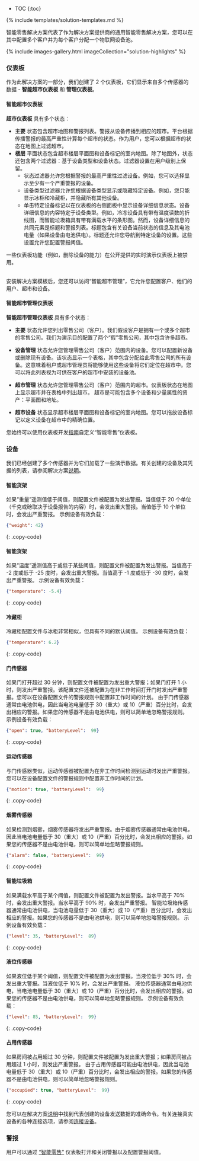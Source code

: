 * TOC
{:toc}

{% include templates/solution-templates.md %}

智能零售解决方案代表了作为解决方案提供商的通用智能零售解决方案，您可以在其中配置多个客户并为每个客户分配一个物联网设备池。

{% include images-gallery.html imageCollection="solution-highlights" %}

### 仪表板
作为此解决方案的一部分，我们创建了 2 个仪表板，它们显示来自多个传感器的数据 - **智能超市仪表板** 和 **管理仪表板**。

#### 智能超市仪表板

**超市仪表板** 具有多个状态：
- **主要** 状态包含超市地图和警报列表。警报从设备传播到相应的超市。平台根据传播警报的最高严重性计算每个超市的状态。作为用户，您可以根据超市的状态在地图上过滤超市。
- **楼层** 平面状态包含超市楼层平面图和设备标记的室内地图。除了地图外，状态还包含两个过滤器：基于设备类型和设备状态。过滤器设置在用户级别上保留。
    - 状态过滤器允许您根据警报的最高严重性过滤设备。例如，您可以选择显示至少有一个严重警报的设备。
    - 设备类型过滤器允许您根据设备类型显示或隐藏特定设备。例如，您只能显示冰柜和冷藏柜，并隐藏所有其他设备。
    - 单击特定设备标记以在仪表板的右侧面板中显示设备详细信息状态。设备详细信息的内容特定于设备类型。例如，冷冻设备具有带有温度读数的折线图，而智能垃圾箱具有带有满载水平的条形图。然而，设备详细信息的共同元素是标题和警报列表。标题包含有关设备当前状态的信息及其电池电量（如果设备由电池供电）。标题还允许您导航到特定设备的设置。这些设置允许您配置警报阈值。

一些仪表板功能（例如，删除设备的能力）在公开提供的实时演示仪表板上被禁用。

<br>
安装解决方案模板后，您还可以访问“智能超市管理”，它允许您配置客户、他们的用户、超市和设备。

#### 智能超市管理仪表板

**智能超市管理仪表板** 具有多个状态：
- **主要** 状态允许您列出零售公司（客户）。我们假设客户是拥有一个或多个超市的零售公司。我们为演示目的配置了两个“假”零售公司，其中包含许多超市。
- **设备管理** 状态允许您管理零售公司（客户）范围内的设备。您可以配置新设备或删除现有设备。该状态显示一个表格，其中包含分配给此零售公司的所有设备。这意味着租户或超市管理员将能够使用这些设备将它们定位在超市中。您可以将此列表视为可供在客户的超市中安装的设备池。
- **超市管理** 状态允许您管理零售公司（客户）范围内的超市。仪表板状态在地图上显示超市并在表格中列出超市。
超市是可能包含多个设备和少量属性的资产：平面图和地址。

- **超市设备** 状态显示超市楼层平面图和设备标记的室内地图。您可以拖放设备标记以定义设备在超市中的精确位置。

您始终可以使用仪表板开发[指南](/docs/{{docsPrefix}}user-guide/dashboards/)自定义“智能零售”仪表板。

### 设备

我们已经创建了多个传感器并为它们加载了一些演示数据。有关创建的设备及其凭据的列表，请参阅解决方案[说明](/docs/{{docsPrefix}}solution-templates/overview/#install-solution-template)。


#### 智能货架

如果“重量”遥测值低于阈值，则配置文件被配置为发出警报。当值低于 20 个单位（千克或磅取决于设备报告的内容）时，会发出重大警报。当值低于 10 个单位时，会发出严重警报。
示例设备有效负载：

```json
{"weight": 42}
```
{: .copy-code}

#### 智能货架

如果“温度”遥测值高于或低于某些阈值，则配置文件被配置为发出警报。当值高于 -2 度或低于 -25 度时，会发出重大警报。当值高于 -1 度或低于 -30 度时，会发出严重警报。
示例设备有效负载：

```json
{"temperature": -5.4}
```
{: .copy-code}

#### 冷藏柜

冷藏柜配置文件与冰柜非常相似，但具有不同的默认阈值。
示例设备有效负载：

```json
{"temperature": 6.2}
```
{: .copy-code}

#### 门传感器

如果门打开超过 30 分钟，则配置文件被配置为发出重大警报；如果门打开 1 小时，则发出严重警报。该配置文件还被配置为在非工作时间打开门时发出严重警报。您可以在设备配置文件的警报规则中配置非工作时间的计划。
由于门传感器通常由电池供电，因此当电池电量低于 30（重大）或 10（严重）百分比时，会发出相应的警报。如果您的传感器不是由电池供电，则可以简单地忽略警报规则。
示例设备有效负载：

```json
{"open": true, "batteryLevel":  99}
```
{: .copy-code}


#### 运动传感器

与门传感器类似，运动传感器被配置为在非工作时间检测到运动时发出严重警报。您可以在设备配置文件的警报规则中配置非工作时间的计划。

```json
{"motion": true, "batteryLevel":  99}
```
{: .copy-code}

#### 烟雾传感器

如果检测到烟雾，烟雾传感器将发出严重警报。由于烟雾传感器通常由电池供电，因此当电池电量低于 30（重大）或 10（严重）百分比时，会发出相应的警报。如果您的传感器不是由电池供电，则可以简单地忽略警报规则。
```json
{"alarm": false, "batteryLevel":  99}
```
{: .copy-code}

#### 智能垃圾箱
如果满载水平高于某个阈值，则配置文件被配置为发出警报。当水平高于 70% 时，会发出重大警报。当水平高于 90% 时，会发出严重警报。
智能垃圾箱传感器通常由电池供电，当电池电量低于 30（重大）或 10（严重）百分比时，会发出相应的警报。如果您的传感器不是由电池供电，则可以简单地忽略警报规则。
示例设备有效负载：

```json
{"level": 35, "batteryLevel":  89}
```
{: .copy-code}


#### 液位传感器
如果液位低于某个阈值，则配置文件被配置为发出警报。当液位低于 30% 时，会发出重大警报。当液位低于 10% 时，会发出严重警报。
液位传感器通常由电池供电，当电池电量低于 30（重大）或 10（严重）百分比时，会发出相应的警报。如果您的传感器不是由电池供电，则可以简单地忽略警报规则。
示例设备有效负载：

```json
{"level": 85, "batteryLevel":  99}
```
{: .copy-code}

#### 占用传感器
如果房间被占用超过 30 分钟，则配置文件被配置为发出重大警报；如果房间被占用超过 1 小时，则发出严重警报。
由于占用传感器可能由电池供电，因此当电池电量低于 30（重大）或 10（严重）百分比时，会发出相应的警报。如果您的传感器不是由电池供电，则可以简单地忽略警报规则。

```json
{"occupied": true, "batteryLevel":  99}
```
{: .copy-code}




您可以在解决方案[说明](/docs/{{docsPrefix}}solution-templates/overview/#install-solution-template)中找到代表创建的设备发送数据的准确命令。有关连接真实设备的各种连接选项，请参阅[连接设备](/docs/{{docsPrefix}}getting-started-guides/connectivity/)。

### 警报
用户可以通过 <a href="https://thingsboard.io/docs/user-guide/device-profiles/#alarm-rules" target="_blank">“智能零售”</a> 仪表板打开和关闭警报以及配置警报阈值。